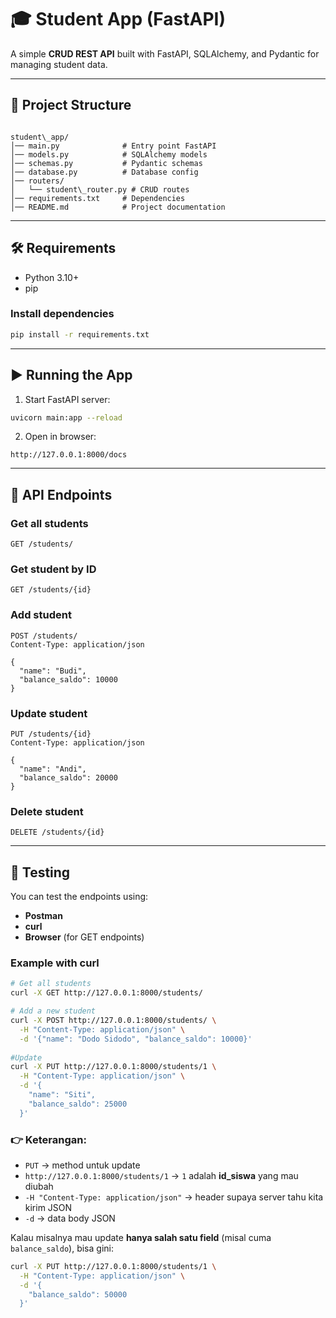 # 🎓 Student App (FastAPI)

A simple **CRUD REST API** built with FastAPI, SQLAlchemy, and Pydantic for managing student data.  

---

## 📂 Project Structure
```

student\_app/
│── main.py              # Entry point FastAPI
│── models.py            # SQLAlchemy models
│── schemas.py           # Pydantic schemas
│── database.py          # Database config
│── routers/
│   └── student\_router.py # CRUD routes
│── requirements.txt     # Dependencies
│── README.md            # Project documentation

````

---

## 🛠️ Requirements
- Python 3.10+
- pip

### Install dependencies
```bash
pip install -r requirements.txt
````

---

## ▶️ Running the App

1. Start FastAPI server:

```bash
uvicorn main:app --reload
```

2. Open in browser:

```
http://127.0.0.1:8000/docs
```

---

## 📡 API Endpoints

### Get all students

```http
GET /students/
```

### Get student by ID

```http
GET /students/{id}
```

### Add student

```http
POST /students/
Content-Type: application/json

{
  "name": "Budi",
  "balance_saldo": 10000
}
```

### Update student

```http
PUT /students/{id}
Content-Type: application/json

{
  "name": "Andi",
  "balance_saldo": 20000
}
```

### Delete student

```http
DELETE /students/{id}
```

---

## 🧪 Testing

You can test the endpoints using:

* **Postman**
* **curl**
* **Browser** (for GET endpoints)

### Example with curl

```bash
# Get all students
curl -X GET http://127.0.0.1:8000/students/

# Add a new student
curl -X POST http://127.0.0.1:8000/students/ \
  -H "Content-Type: application/json" \
  -d '{"name": "Dodo Sidodo", "balance_saldo": 10000}'
  
#Update
curl -X PUT http://127.0.0.1:8000/students/1 \
  -H "Content-Type: application/json" \
  -d '{
    "name": "Siti",
    "balance_saldo": 25000
  }'
```

### 👉 Keterangan:

* `PUT` → method untuk update
* `http://127.0.0.1:8000/students/1` → `1` adalah **id\_siswa** yang mau diubah
* `-H "Content-Type: application/json"` → header supaya server tahu kita kirim JSON
* `-d` → data body JSON

Kalau misalnya mau update **hanya salah satu field** (misal cuma `balance_saldo`), bisa gini:

```bash
curl -X PUT http://127.0.0.1:8000/students/1 \
  -H "Content-Type: application/json" \
  -d '{
    "balance_saldo": 50000
  }'
```
